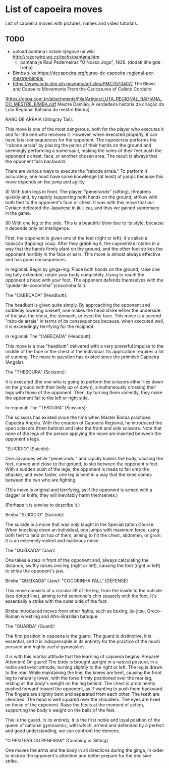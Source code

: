 # List of capoeira moves

List of capoeira moves with pictures, names and video tutorials.

## TODO

- upload pantana i ostale njegove na wiki http://razorwire.wz.cz/techs/pantana.htm
  - pantana je Raul Pederneiras “O Nosso Jogo”, 1926. (dodati title gde treba)
- Bimba slike https://decapoeira.org/curso-de-capoeira-regional-por-mestre-bimba/
- https://www.ncbi.nlm.nih.gov/pmc/articles/PMC7673407/ The Blows and Capoeira Movements From the Caricatures of Calixto Cordeiro

<ref name="Damião">[https://cppa.com.br/attachments/File/Artigos/LUTA_REGIONAL_BAHIANA_DO_MESTRE_BIMBA.pdf Mestre Damião, A verdadeira história da criação da Luta Regional Bahiana do mestre Bimba]</ref>

RABO DE ARRAIA (Stingray Tail):

This move is one of the most dangerous, both for the player who executes it and for the one who receives it. However, when executed properly, it can have fatal consequences for the opponent. The capoeirista performs the "rabode arraia" by placing the palms of their hands on the ground and seemingly performing a somersault, making the soles of their feet push the opponent's chest, face, or another chosen area. The result is always that the opponent falls backward.

There are various ways to execute the "rabode arraia." To perform it accurately, one must have some knowledge (at least) of jumps because this move depends on the jump and agility.


(I) With both legs in front. The player, "peneirando" (sifting), threatens quickly and, by rapidly supporting both hands on the ground, strikes with both feet to the opponent's face or chest. It was with this move that our Cyriaco defeated the Japanese in jiu-jitsu, and thus we gained supremacy in the game.

(II) With one leg to the side. This is a beautiful blow due to its style, because it depends only on intelligence.

First, the opponent is given one of the feet (right or left); it's called a tapiação (tapping) coup. After they grabbing it, the capoeirista rotates in a way that the hands firmly plant on the ground, and the other foot strikes the opponent horribly in the face or ears. This move is almost always effective and has good consequences.


In regional:
Begin by ginga-ing. Place both hands on the ground, raise one leg fully extended, rotate your body completely, trying to reach the opponent's head with your foot. The opponent defends themselves with the "queda-de-cocorinha" (cocorinha fall).


The "CABEÇADA" (Headbutt):

The headbutt is given quite simply. By approaching the opponent and suddenly lowering oneself, one makes the head strike either the underside of the jaw, the chest, the stomach, or even the face. This move is a second "rabo de arraia" in terms of its consequences because, when executed well, it is exceedingly terrifying for the recipient.

In regional:
The "CABEÇADA" (Headbutt):

This move is a true "headbutt" delivered with a very powerful impulse to the middle of the face or the chest of the individual. Its application requires a lot of cunning. The move in question has existed since the primitive Capoeira (Angola).


The "THESOURA" (Scissors):

It is executed (the one who is going to perform the scissors either lies down on the ground with their belly up or down), simultaneously crossing their legs with those of the opponent. Then, by turning them violently, they make the opponent fall to the left or right side.

In regional:
The "TESOURA" (Scissors):

The scissors has existed since the time when Master Bimba practiced Capoeira Angola. With the creation of Capoeira Regional, he introduced the open scissors (from behind) and later the front and side scissors. Note that none of the legs of the person applying the move are inserted between the opponent's legs.


"SUICÍDIO" (Suicide):

One advances while "peneirando," and rapidly lowers the body, causing the feet, curved and close to the ground, to slip between the opponent's feet. With a sudden push of the legs, the opponent is made to fall onto the attacker, and even faster, one leg is bent in a way that the knee comes between the two who are fighting.

(This move is original and terrifying, as if the opponent is armed with a dagger or knife, they will inevitably harm themselves.)

(Perhaps it is unwise to describe it.)

Bimba
"SUICÍDIO" (Suicide):

The suicide is a move that was only taught in the Specialization Course. When knocking down an individual, one jumps with maximum force, using both feet to land on top of them, aiming to hit the chest, abdomen, or groin. It is an extremely violent and malicious move.


The "QUEIXADA" (Jaw):

One takes a step in front of the opponent and, always calculating the distance, swiftly raises one leg (right or left), causing the foot (right or left) to strike the opponent's jaw.

Bimba
"QUEIXADA" (Jaw):
"COCORINHA FALL" (DEFENSE)

This move consists of a circular lift of the leg, from the inside to the outside (see dotted line), aiming to hit someone's chin squarely with the foot. It's essentially a strike with the outer side of the foot.


Bimba introduced moves from other fights, such as boxing, jiu-jitsu, Greco-Roman wrestling and Afro-Brazilian batuque.


The "GUARDA" (Guard):

The first position in capoeira is the guard. The guard is distinctive, it is essential, and it is indispensable in its entirety for the practice of the much pursued and highly useful gymnastics.

It is with this martial attitude that the learning of capoeira begins:
Prepare! Attention! On guard!
The body is brought upright in a natural posture, in a noble and erect attitude, turning slightly to the right or left. The leg is drawn to the rear. While maintaining the line, the knees are bent, causing the front leg to naturally lower, with the torso firmly positioned over the rear leg, resting all the body's weight on the leg behind. The chest is prominently pushed forward toward the opponent, as if wanting to push them backward. The fingers are slightly bent and separated from each other. The teeth are clenched. The head is well squared over the shoulders. The eyes are fixed on those of the opponent. Raise the heels at the moment of action, supporting the body's weight on the balls of the feet.

This is the guard. In its entirety, it is the first noble and loyal position of the queen of national gymnastics, with which, armed and defended by a perfect and good understanding, we can confront the demons.

"O PENTEAR OU PENEIRAR" (Combing or Sifting)

One moves the arms and the body in all directions during the ginga, in order to disturb the opponent's attention and better prepare for the decisive strike.
